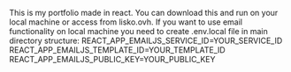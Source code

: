 This is my portfolio made in react.
You can download this and run on your local machine or access from lisko.ovh.
If you want to use email functionality on local machine you need to create .env.local file in main directory structure:
    REACT_APP_EMAILJS_SERVICE_ID=YOUR_SERVICE_ID
    REACT_APP_EMAILJS_TEMPLATE_ID=YOUR_TEMPLATE_ID
    REACT_APP_EMAILJS_PUBLIC_KEY=YOUR_PUBLIC_KEY